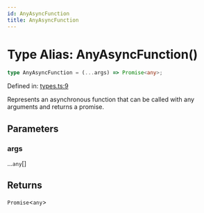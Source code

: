 ```yaml
---
id: AnyAsyncFunction
title: AnyAsyncFunction
---
```


<!-- DO NOT EDIT: this page is autogenerated from the type comments -->

# Type Alias: AnyAsyncFunction()

```ts
type AnyAsyncFunction = (...args) => Promise<any>;
```

Defined in: [types.ts:9](https://github.com/TanStack/pacer/blob/main/packages/pacer/src/types.ts#L9)

Represents an asynchronous function that can be called with any arguments and returns a promise.

## Parameters

### args

...`any`[]

## Returns

`Promise`\<`any`\>
